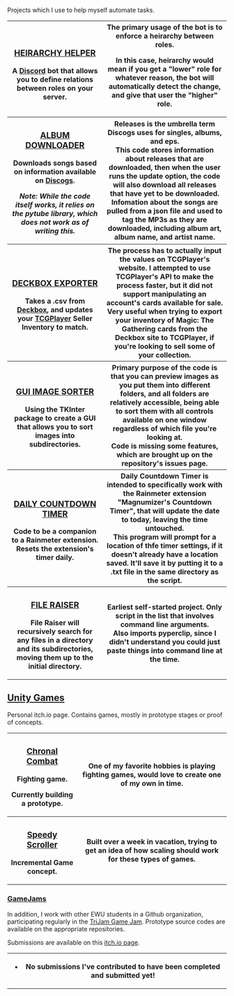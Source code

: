 Projects which I use to help myself automate tasks.

<table>

<tr>
<th class="rowtitle">
<h3><a href="https://github.com/Clockknight/heirarchy-helper">
HEIRARCHY HELPER
</a></h3>
A <a href="http://discord.gg">Discord</a> bot that allows you to define relations between roles on your server.
</th>

<th>
The primary usage of the bot is to enforce a heirarchy between roles. 

In this case, heirarchy would mean if you get a "lower" role for whatever reason, the bot will automatically detect the change, and give that user the "higher" role.
</th>
</tr>

<tr>
<th class="rowtitle">
<h3><a href="https://github.com/Clockknight/album-downloader">
ALBUM DOWNLOADER
</a></h3>
Downloads songs based on information available on <a href="http://Discogs.com">Discogs</a>.

<i>Note: While the code itself works, it relies on the pytube library, which does not work as of writing this.</i> 

</th>

<th>
Releases is the umbrella term Discogs uses for singles, albums, and eps.
<br>
This code stores information about releases that are downloaded, then when the user runs the update option, the code will also download all releases that have yet to be downloaded.
<br>
Infomation about the songs are pulled from a json file and used to tag the MP3s as they are downloaded, including album art, album name, and artist name.
</th>
</tr>

<tr>
<th class="rowtitle">
<h3><a href="https://github.com/Clockknight/deckbox-exporter">
DECKBOX EXPORTER
</a></h3>

Takes a .csv from <a href="https://deckbox.org/">Deckbox</a>, and updates your <a href="https://www.tcgplayer.com/">TCGPlayer</a> Seller Inventory to match.
</th>
<th>
The process has to actually input the values on TCGPlayer's website. I attempted to use TCGPlayer's API to make the process faster, but it did not support manipulating an account's cards available for sale.
<br>
Very useful when trying to export your inventory of Magic: The Gathering cards from the Deckbox site to TCGPlayer, if you're looking to sell some of your collection.
</th>
</tr>



<tr>
<th class="rowtitle">
<h3><a href="https://github.com/Clockknight/gui-image-sorter">
GUI IMAGE SORTER
</a></h3>

Using the TKInter package to create a GUI that allows you to sort images into subdirectories.
</th>
<th>
Primary purpose of the code is that you can preview images as you put them into different folders, and all folders are relatively accessible, being able to sort them with all controls available on one window regardless of which file you're looking at.
<br>
Code is missing some features, which are brought up on the repository's issues page.
</th>
</tr>




<tr>
<th class="rowtitle">
<h3><a href="https://github.com/Clockknight/daily-countdown-timer">
DAILY COUNTDOWN TIMER
</a></h3>

Code to be a companion to a Rainmeter extension. Resets the extension's timer daily.
</th>
<th>
Daily Countdown Timer is intended to specifically work with the Rainmeter extension "Magnumizer's Countdown Timer", that will update the date to today, leaving the time untouched.
<br>
This program will prompt for a location of thfe timer settings, if it doesn't already have a location saved. It'll save it by putting it to a .txt file in the same directory as the script.
</th>
</tr>



<tr>
<th class="rowtitle">
<h3><a href="https://github.com/Clockknight/file-raiser">
FILE RAISER
</a></h3>

File Raiser will recursively search for any files in a directory and its subdirectories, moving them up to the initial directory. 
</th>
<th>
Earliest self-started project. Only script in the list that involves command line arguments. 
<br>
Also imports pyperclip, since I didn't understand you could just paste things into command line at the time.
</th>
</tr>
</table>

## [Unity Games](https://clockknight.itch.io/)

Personal itch.io page. Contains games, mostly in prototype stages or proof of concepts. 


<table>

<tr>
<th class="rowtitle">
<h3><a href="https://clockknight.itch.io/chronal-combat">Chronal Combat</a></h3>

Fighting game. 

Currently building a prototype.
</th>
<th>

One of my favorite hobbies is playing fighting games, would love to create one of my own in time.
</th>
</tr>

<tr>
<th  class="rowtitle">
<h3><a href="https://clockknight.itch.io/speedy-scroller">Speedy Scroller</a></h3>

Incremental Game concept. 
</th>
<th>

Built over a week in vacation, trying to get an idea of how scaling should work for these types of games.
</th>
</tr>

</table>

### [GameJams](https://github.com/EagleJammers)

In addition, I work with other EWU students in a Github organization, participating regularly in the 
<a href="https://trijam.itch.io/">TriJam Game Jam</a>.
Prototype source codes are available on the appropriate repositories.</div>

Submissions are available on this <a href="https://ohhm.itch.io/">itch.io page</a>.

<table>

<tr>
<th>
<ul><li>No submissions I've contributed to have been completed and submitted yet!</li></ul>
</th>
</tr>

</table>


